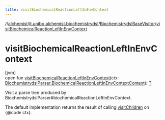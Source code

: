 ```yaml
---
title: visitBiochemicalReactionLeftInEnvContext
---
```

//[alchemist](../../../index.html)/[it.unibo.alchemist.biochemistrydsl](../index.html)/[BiochemistrydslBaseVisitor](index.html)/[visitBiochemicalReactionLeftInEnvContext](visit-biochemical-reaction-left-in-env-context.html)



# visitBiochemicalReactionLeftInEnvContext



[jvm]\
open fun [visitBiochemicalReactionLeftInEnvContext](visit-biochemical-reaction-left-in-env-context.html)(ctx: [BiochemistrydslParser.BiochemicalReactionLeftInEnvContextContext](../-biochemistrydsl-parser/-biochemical-reaction-left-in-env-context-context/index.html)): [T](../../it.unibo.alchemist.model.implementations.conditions/-generic-molecule-present/index.html)



Visit a parse tree produced by BiochemistrydslParser#biochemicalReactionLeftInEnvContext. 



The default implementation returns the result of calling [visitChildren](index.html#668592954%2FFunctions%2F-134779887) on {@code ctx}.




